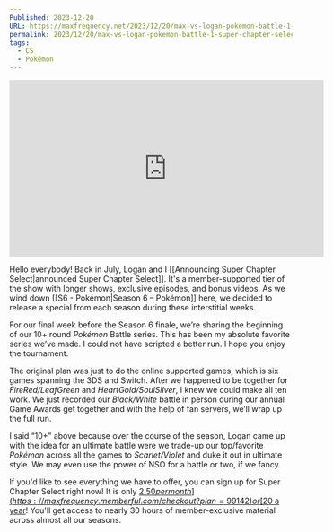 ```yaml
---
Published: 2023-12-20
URL: https://maxfrequency.net/2023/12/20/max-vs-logan-pokemon-battle-1-super-chapter-select/
permalink: 2023/12/20/max-vs-logan-pokemon-battle-1-super-chapter-select/
tags:
  - CS
  - Pokémon
---
```

<div class=iframe-container>
<iframe width="560" height="315" src="https://www.youtube-nocookie.com/embed/Y3M7y3Uouzc?si=IcwCgCuJiZaFrj04" title="YouTube video player" frameborder="0" allow="accelerometer; autoplay; clipboard-write; encrypted-media; gyroscope; picture-in-picture; web-share" referrerpolicy="strict-origin-when-cross-origin" allowfullscreen></iframe>
</div>

Hello everybody! Back in July, Logan and I [[Announcing Super Chapter Select|announced Super Chapter Select]]. It's a member-supported tier of the show with longer shows, exclusive episodes, and bonus videos. As we wind down [[S6 - Pokémon|Season 6 – Pokémon]] here, we decided to release a special from each season during these interstitial weeks.

For our final week before the Season 6 finale, we’re sharing the beginning of our 10+ round *Pokémon* Battle series. This has been my absolute favorite series we’ve made. I could not have scripted a better run. I hope you enjoy the tournament.

The original plan was just to do the online supported games, which is six games spanning the 3DS and Switch. After we happened to be together for *FireRed/LeafGreen* and *HeartGold/SoulSilver*, I knew we could make all ten work. We just recorded our *Black/White* battle in person during our annual Game Awards get together and with the help of fan servers, we’ll wrap up the full run.

I said “10+” above because over the course of the season, Logan came up with the idea for an ultimate battle were we trade-up our top/favorite *Pokémon* across all the games to *Scarlet/Violet* and duke it out in ultimate style. We may even use the power of NSO for a battle or two, if we fancy.

If you'd like to see everything we have to offer, you can sign up for Super Chapter Select right now! It is only [$2.50 per month](https://maxfrequency.memberful.com/checkout?plan=99142) or [$20 a year](https://maxfrequency.memberful.com/checkout?plan=76115)! You'll get access to nearly 30 hours of member-exclusive material across almost all our seasons. 